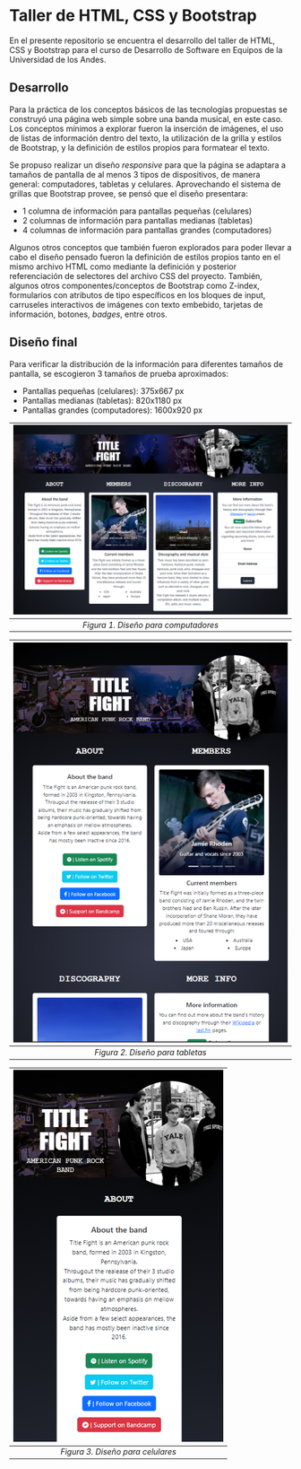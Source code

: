 # Taller de HTML, CSS y Bootstrap

En el presente repositorio se encuentra el desarrollo del taller de HTML, CSS y Bootstrap para el curso de Desarrollo de Software en Equipos de la Universidad de los Andes.

## Desarrollo

Para la práctica de los conceptos básicos de las tecnologías propuestas se construyó una página web simple sobre una banda musical, en este caso. Los conceptos mínimos a explorar fueron la inserción de imágenes, el uso de listas de información dentro del texto, la utilización de la grilla y estilos de Bootstrap, y la definición de estilos propios para formatear el texto.

Se propuso realizar un diseño _responsive_ para que la página se adaptara a tamaños de pantalla de al menos 3 tipos de dispositivos, de manera general: computadores, tabletas y celulares. Aprovechando el sistema de grillas que Bootstrap provee, se pensó que el diseño presentara:

* 1 columna de información para pantallas pequeñas (celulares)
* 2 columnas de información para pantallas medianas (tabletas)
* 4 columnas de información para pantallas grandes (computadores)

Algunos otros conceptos que también fueron explorados para poder llevar a cabo el diseño pensado fueron la definición de estilos propios tanto en el mismo archivo HTML como mediante la definición y posterior referenciación de selectores del archivo CSS del proyecto. También, algunos otros componentes/conceptos de Bootstrap como Z-index, formularios con atributos de tipo específicos en los bloques de input, carruseles interactivos de imágenes con texto embebido, tarjetas de información, botones, _badges_, entre otros.

## Diseño final

Para verificar la distribución de la información para diferentes tamaños de pantalla, se escogieron 3 tamaños de prueba aproximados:

* Pantallas pequeñas (celulares): 375x667 px
* Pantallas medianas (tabletas): 820x1180 px
* Pantallas grandes (computadores): 1600x920 px

| ![diseño-computadores](https://github.com/m-almeci/Taller_HTML_CSS_Bootstrap/blob/main/Media/Desktop.png?raw=true) | 
|:--:| 
| *Figura 1. Diseño para computadores* |

| ![diseño-tabletas](https://github.com/m-almeci/Taller_HTML_CSS_Bootstrap/blob/main/Media/Tablet.png?raw=true) | 
|:--:| 
| *Figura 2. Diseño para tabletas* |

| ![diseño-celulares](https://github.com/m-almeci/Taller_HTML_CSS_Bootstrap/blob/main/Media/Phone.png?raw=true) | 
|:--:| 
| *Figura 3. Diseño para celulares* |
